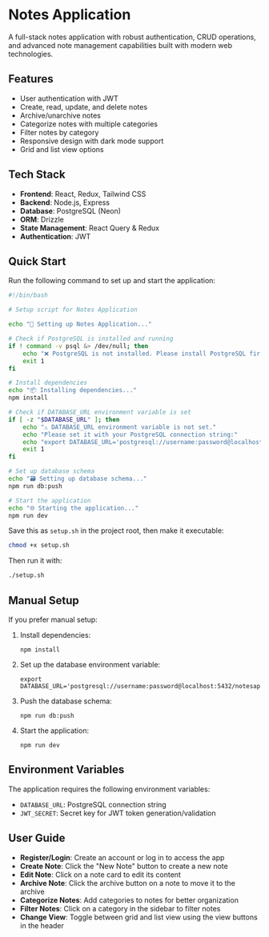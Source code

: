 # Notes Application

A full-stack notes application with robust authentication, CRUD operations, and advanced note management capabilities built with modern web technologies.

## Features

- User authentication with JWT
- Create, read, update, and delete notes
- Archive/unarchive notes
- Categorize notes with multiple categories
- Filter notes by category
- Responsive design with dark mode support
- Grid and list view options

## Tech Stack

- **Frontend**: React, Redux, Tailwind CSS
- **Backend**: Node.js, Express
- **Database**: PostgreSQL (Neon)
- **ORM**: Drizzle
- **State Management**: React Query & Redux
- **Authentication**: JWT

## Quick Start

Run the following command to set up and start the application:

```bash
#!/bin/bash

# Setup script for Notes Application

echo "🚀 Setting up Notes Application..."

# Check if PostgreSQL is installed and running
if ! command -v psql &> /dev/null; then
    echo "❌ PostgreSQL is not installed. Please install PostgreSQL first."
    exit 1
fi

# Install dependencies
echo "📦 Installing dependencies..."
npm install

# Check if DATABASE_URL environment variable is set
if [ -z "$DATABASE_URL" ]; then
    echo "⚠️ DATABASE_URL environment variable is not set."
    echo "Please set it with your PostgreSQL connection string:"
    echo "export DATABASE_URL='postgresql://username:password@localhost:5432/notesapp'"
    exit 1
fi

# Set up database schema
echo "🗃️ Setting up database schema..."
npm run db:push

# Start the application
echo "🌐 Starting the application..."
npm run dev
```

Save this as `setup.sh` in the project root, then make it executable:

```bash
chmod +x setup.sh
```

Then run it with:

```bash
./setup.sh
```

## Manual Setup

If you prefer manual setup:

1. Install dependencies:
   ```
   npm install
   ```

2. Set up the database environment variable:
   ```
   export DATABASE_URL='postgresql://username:password@localhost:5432/notesapp'
   ```

3. Push the database schema:
   ```
   npm run db:push
   ```

4. Start the application:
   ```
   npm run dev
   ```

## Environment Variables

The application requires the following environment variables:

- `DATABASE_URL`: PostgreSQL connection string
- `JWT_SECRET`: Secret key for JWT token generation/validation

## User Guide

- **Register/Login**: Create an account or log in to access the app
- **Create Note**: Click the "New Note" button to create a new note
- **Edit Note**: Click on a note card to edit its content
- **Archive Note**: Click the archive button on a note to move it to the archive
- **Categorize Notes**: Add categories to notes for better organization
- **Filter Notes**: Click on a category in the sidebar to filter notes
- **Change View**: Toggle between grid and list view using the view buttons in the header